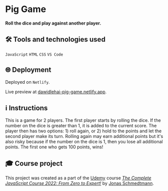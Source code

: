 # Pig Game

**Roll the dice and play against another player.**

## 🛠️ Tools and technologies used
`JavaScript` `HTML` `CSS` `VS Code`

## 🌐 Deployment
Deployed on `Netlify`.

Live preview at [dawidlehai-pig-game.netlify.app](https://dawidlehai-pig-game.netlify.app/).

## ℹ️ Instructions
This is a game for 2 players. The first player starts by rolling the dice. If the number on the dice is greater than 1, it is added to the current score. The player then has two options: 1) roll again, or 2) hold to the points and let the second player make its turn. Rolling again may earn additional points but it's also risky because if the number on the dice is 1, then you lose all additional points. The first one who gets 100 points, wins!

## 🎓 Course project
This project was created as a part of the [Udemy](https://www.udemy.com/ 'Udemy') course [_The Complete JavaScript Course 2022: From Zero to Expert!_](https://www.udemy.com/course/the-complete-javascript-course/) by [Jonas Schmedtmann](https://twitter.com/jonasschmedtman 'Jonas Schmedtmann on Twitter').
